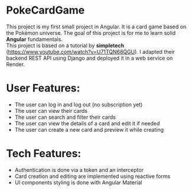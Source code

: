 # PokeCardGame

This project is my first small project in Angular. It is a card game based on the Pokémon universe. The goal of this project is for me to learn solid **Angular** fundamentals.  
This project is based on a tutorial by **simpletech** (https://www.youtube.com/watch?v=U71TQN68QGU). I adapted their backend REST API using Django and deployed it in a web service on Render.

# User Features:

- The user can log in and log out (no subscription yet)
- The user can view their cards
- The user can search and filter their cards
- The user can view the details of a card and edit it if needed
- The user can create a new card and preview it while creating

# Tech Features:

- Authentication is done via a token and an interceptor
- Card creation and editing are implemented using reactive forms
- UI components styling is done with Angular Material
